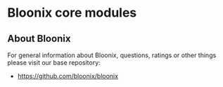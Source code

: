 # Bloonix core modules

## About Bloonix

For general information about Bloonix, questions, ratings or other things please visit our base repository:

* https://github.com/bloonix/bloonix
